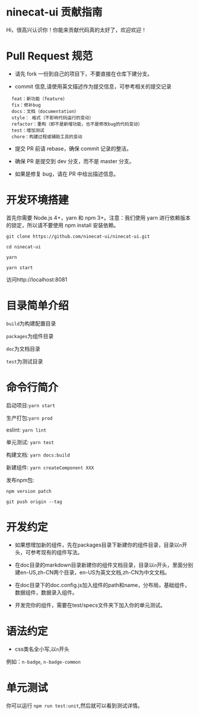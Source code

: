 # ninecat-ui 贡献指南

Hi，很高兴认识你！你能来贡献代码真的太好了，欢迎欢迎！

# Pull Request 规范

- 请先 fork 一份到自己的项目下，不要直接在仓库下建分支。

- commit 信息,请使用英文描述作为提交信息，可参考相关的提交记录

```
  feat：新功能（feature）
  fix：修补bug
  docs：文档（documentation）
  style： 格式（不影响代码运行的变动）
  refactor：重构（即不是新增功能，也不是修改bug的代码变动）
  test：增加测试
  chore：构建过程或辅助工具的变动
```

- 提交 PR 前请 rebase，确保 commit 记录的整洁。

- 确保 PR 是提交到 dev 分支，而不是 master 分支。

- 如果是修复 bug，请在 PR 中给出描述信息。

# 开发环境搭建

首先你需要 Node.js 4+，yarn 和 npm 3+。注意：我们使用 yarn 进行依赖版本的锁定，所以请不要使用 npm install 安装依赖。

`git clone https://github.com/ninecat-ui/ninecat-ui.git`

`cd ninecat-ui`

`yarn`

`yarn start`

访问http://localhost:8081

# 目录简单介绍

`build`为构建配置目录

`packages`为组件目录

`doc`为文档目录

`test`为测试目录

# 命令行简介

启动项目:`yarn start`

生产打包:`yarn prod`

eslint: `yarn lint`

单元测试: `yarn test`

构建文档: `yarn docs:build`

新建组件: `yarn createComponent XXX`

发布npm包: 

`npm version patch`

`git push origin --tag`

# 开发约定

- 如果想增加新的组件，先在packages目录下新建你的组件目录，目录以`n`开头，可参考现有的组件写法。

- 在doc目录的markdown目录新建你的组件文档目录，目录以`n`开头，里面分别建en-US,zh-CN两个目录，en-US为英文文档,zh-CN为中文文档。

- 在doc目录下的doc.config.js加入组件的path和name，分布局，基础组件，数据组件，数据录入组件。

- 开发完你的组件，需要在test/specs文件夹下加入你的单元测试。

# 语法约定

- css类名全小写,以`n`开头

例如：`n-badge`, `n-badge-common`


# 单元测试

你可以运行 `npm run test:unit`,然后就可以看到测试详情。